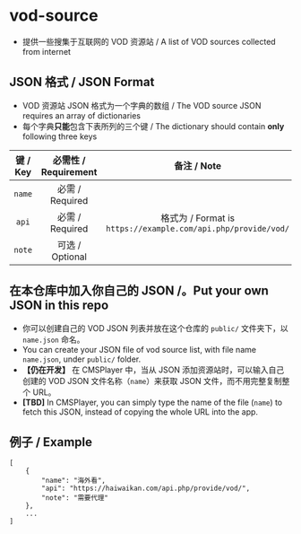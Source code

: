 # vod-source

* 提供一些搜集于互联网的 VOD 资源站 / A list of VOD sources collected from internet

## JSON 格式 / JSON Format

* VOD 资源站 JSON 格式为一个字典的数组 / The VOD source JSON requires an array of dictionaries
* 每个字典**只能**包含下表所列的三个键 / The dictionary should contain **only** following three keys

键 / Key|必需性 / Requirement|备注 / Note
:-:|:-:|:-:
`name`|必需 / Required|
`api`|必需 / Required|格式为 / Format is `https://example.com/api.php/provide/vod/`
`note`|可选 / Optional|

## 在本仓库中加入你自己的 JSON /。Put your own JSON in this repo

* 你可以创建自己的 VOD JSON 列表并放在这个仓库的 `public/` 文件夹下，以 `name.json` 命名。
* You can create your JSON file of vod source list, with file name `name.json`, under `public/` folder.
* **【仍在开发】** 在 CMSPlayer 中，当从 JSON 添加资源站时，可以输入自己创建的 VOD JSON 文件名称（`name`）来获取 JSON 文件，而不用完整复制整个 URL。
* **[TBD]** In CMSPlayer, you can simply type the name of the file (`name`) to fetch this JSON, instead of copying the whole URL into the app.

## 例子 / Example

```
[
    {
        "name": "海外看",
        "api": "https://haiwaikan.com/api.php/provide/vod/",
        "note": "需要代理"
    },
    ...
]
```
